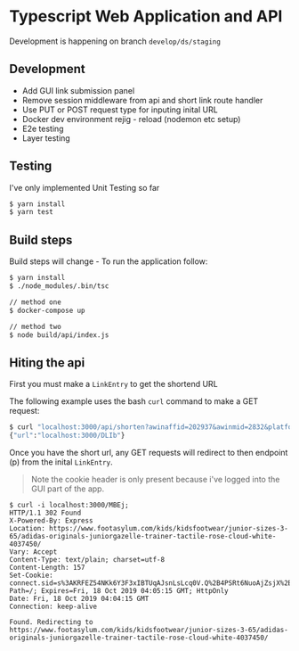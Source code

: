 # Typescript Web Application and API

Development is happening on branch `develop/ds/staging`

## Development
- Add GUI link submission panel
- Remove session middleware from api and short link route handler
- Use PUT or POST request type for inputing inital URL
- Docker dev environment rejig - reload (nodemon etc setup)
- E2e testing
- Layer testing

## Testing
I've only implemented Unit Testing so far

```bash
$ yarn install
$ yarn test
```

## Build steps
Build steps will change - To run the application follow:

```bash
$ yarn install
$ ./node_modules/.bin/tsc

// method one
$ docker-compose up

// method two
$ node build/api/index.js
```

## Hiting the api

First you must make a `LinkEntry` to get the shortend URL

The following example uses the bash `curl` command to make a GET request:

```bash
$ curl "localhost:3000/api/shorten?awinaffid=202937&awinmid=2832&platform=dl&p=%5B%5Bhttps%3A%2F%2Fwww.footasylum.com%2Fkids%2Fkidsfootwear%2Fjunior-sizes-3-65%2Fadidas-originals-juniorgazelle-trainer-tactile-rose-cloud-white-4037450%2F%5D%5D";
{"url":"localhost:3000/DLIb"}
```

Once you have the short url, any GET requests will redirect to then endpoint (p) from the inital `LinkEntry`. 

> Note the cookie header is only present because i've logged into the GUI part of the app. 

```
$ curl -i localhost:3000/MBEj;
HTTP/1.1 302 Found
X-Powered-By: Express
Location: https://www.footasylum.com/kids/kidsfootwear/junior-sizes-3-65/adidas-originals-juniorgazelle-trainer-tactile-rose-cloud-white-4037450/
Vary: Accept
Content-Type: text/plain; charset=utf-8
Content-Length: 157
Set-Cookie: connect.sid=s%3AKRFEZ54NKk6Y3F3xIBTUqAJsnLsLcq0V.Q%2B4PSRt6NuoAjZsjX%2BEyHdgEnO6A0o2K4YMg32VMb8M; Path=/; Expires=Fri, 18 Oct 2019 04:05:15 GMT; HttpOnly
Date: Fri, 18 Oct 2019 04:04:15 GMT
Connection: keep-alive

Found. Redirecting to https://www.footasylum.com/kids/kidsfootwear/junior-sizes-3-65/adidas-originals-juniorgazelle-trainer-tactile-rose-cloud-white-4037450/
